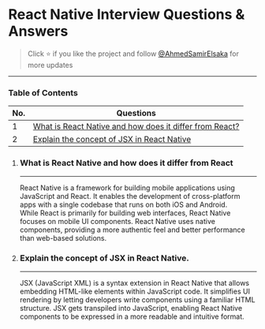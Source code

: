 # React Native Interview Questions & Answers

> Click :star: if you like the project and follow [@AhmedSamirElsaka](https://github.com/AhmedSamirElsaka) for more updates

---

### Table of Contents

<!-- TOC_START -->
| No. | Questions |
| --- | --------- |
| 1 | [What is React Native and how does it differ from React?](#What-is-React-Native-and-how-does-it-differ-from-React) |
| 2 | [Explain the concept of JSX in React Native](#Explain-the-concept-of-JSX-in-React-Native)|
<!-- TOC_END -->


<!-- QUESTIONS_START -->
1. ### What is React Native and how does it differ from React
    ---
    React Native is a framework for building mobile applications using JavaScript and React. It enables the development of cross-platform apps with a single codebase that runs on both iOS and Android.     
    While React is primarily for building web interfaces, React Native focuses on mobile UI components. React Native uses native components, providing a more authentic feel and better performance than  web-based solutions.

2. ### Explain the concept of JSX in React Native.
   ---
   JSX (JavaScript XML) is a syntax extension in React Native that allows embedding HTML-like elements within JavaScript code. It simplifies UI rendering by letting developers write components using a familiar HTML structure. JSX gets transpiled into JavaScript, enabling React Native components to be expressed in a more readable and intuitive format.
